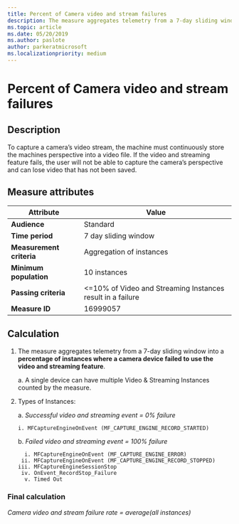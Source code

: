 ```yaml
---
title: Percent of Camera video and stream failures
description: The measure aggregates telemetry from a 7-day sliding window into a percentage of instances where a camera device failed to use the video and streaming feature
ms.topic: article
ms.date: 05/20/2019
ms.author: paslote
author: parkeratmicrosoft
ms.localizationpriority: medium
---
```


# Percent of Camera video and stream failures

## Description

To capture a camera’s video stream, the machine must continuously store the machines perspective into a video file. If the video and streaming feature fails, the user will not be able to capture the camera’s perspective and can lose video that has not been saved.

## Measure attributes

|Attribute|Value|
|----|----|
|**Audience**|Standard|
|**Time period**|7 day sliding window|
|**Measurement criteria**|Aggregation of instances|
|**Minimum population**|10 instances|
|**Passing criteria**|<=10% of Video and Streaming Instances result in a failure|
|**Measure ID**|16999057|

## Calculation

1. The measure aggregates telemetry from a 7-day sliding window into a **percentage of instances where a camera device failed to use the video and streaming feature**.

   a. A single device can have multiple Video & Streaming Instances counted by the measure.

2. Types of Instances:

   a. *Successful video and streaming event = 0% failure*  

       i. MFCaptureEngineOnEvent (MF_CAPTURE_ENGINE_RECORD_STARTED)

   b. *Failed video and streaming event = 100% failure*

         i. MFCaptureEngineOnEvent (MF_CAPTURE_ENGINE_ERROR)
        ii. MFCaptureEngineOnEvent (MF_CAPTURE_ENGINE_RECORD_STOPPED)
       iii. MFCaptureEngineSessionStop
        iv. OnEvent_RecordStop_Failure
         v. Timed Out

### Final calculation

*Camera video and stream failure rate = average(all instances)*